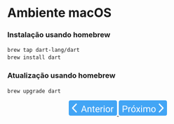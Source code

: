 # Ambiente macOS

### Instalação usando homebrew

```bash
brew tap dart-lang/dart
brew install dart
```

### Atualização usando homebrew

```bash
brew upgrade dart
```
<p align="center">
  <a href="1-AmbienteWindows.md">
    <img src="/4noobsAssets/anterior.svg" height=35>
  </a>
  <a href="3-AmbienteOnline.md">
    <img src="/4noobsAssets/proximo.svg" height=35>
  </a>
</p>